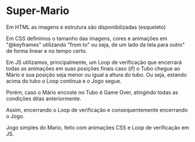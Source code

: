 # Super-Mario

Em HTML as imagens e estrutura são disponibilizadas (esqueleto)

Em CSS definimos o tamanho das imagens, cores e animações em "@keyframes" utilizando "from to" ou seja, de um lado da tela para outro" de forma linear e no tempo certo.

Em JS utilizamos, principalmente, um Loop de verificação que encerrará todas as animações em suas posições finais caso (if) o Tubo chegue ao Mário e sua posição seja menor ou igual a altura do tubo. Ou seja, estando acima do tubo o Loop continua e o Jogo segue.

Porém, caso o Mário encoste no Tubo é Game Over, atingindo todas as condições ditas anteriormente.

Assim, encerrando o Loop de verificação e consequentemente encerrando o Jogo.

Jogo simples do Mario, feito com animações CSS e Loop de verificação em JS.
